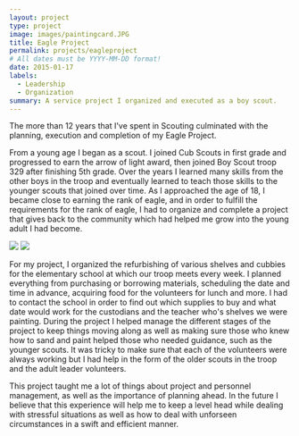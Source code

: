 ```yaml
---
layout: project
type: project
image: images/paintingcard.JPG
title: Eagle Project
permalink: projects/eagleproject
# All dates must be YYYY-MM-DD format!
date: 2015-01-17
labels:
  - Leadership
  - Organization
summary: A service project I organized and executed as a boy scout.
---
```




The more than 12 years that I've spent in Scouting culminated with the planning, execution and completion of my Eagle Project. 

From a young age I began as a scout. I joined Cub Scouts in first grade and progressed to earn the arrow of light award, then joined Boy Scout troop 329 after finishing 5th grade. Over the years I learned many skills from the other boys in the troop and eventually learned to teach those skills to the younger scouts that joined over time. As I approached the age of 18, I became close to earning the rank of eagle, and in order to fulfill the requirements for the rank of eagle, I had to organize and complete a project that gives back to the community which had helped me grow into the young adult I had become.

<img class="ui medium right image" src="{{ site.baseurl }}/images/painting2.JPG"> 
<img class="ui medium left image" src="{{ site.baseurl }}/images/sanding.JPG">

For my project, I organized the refurbishing of various shelves and cubbies for the elementary school at which our troop meets every week. I planned everything from purchasing or borrowing materials, scheduling the date and time in advance, acquiring food for the volunteers for lunch and more. I had to contact the school in order to find out which supplies to buy and what date would work for the custodians and the teacher who's shelves we were painting. During the project I helped manage the different stages of the project to keep things moving along as well as making sure those who knew how to sand and paint helped those who needed guidance, such as the younger scouts. It was tricky to make sure that each of the volunteers were always working but I had help in the form of the older scouts in the troop and the adult leader volunteers.

This project taught me a lot of things about project and personnel management, as well as the importance of planning ahead. In the future I believe that this experience will help me to keep a level head while dealing with stressful situations as well as how to deal with unforseen circumstances in a swift and efficient manner.
